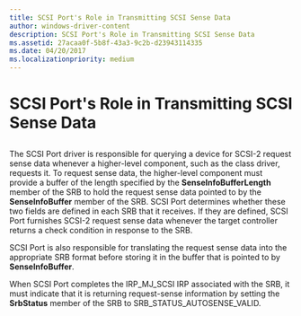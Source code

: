 ```yaml
---
title: SCSI Port's Role in Transmitting SCSI Sense Data
author: windows-driver-content
description: SCSI Port's Role in Transmitting SCSI Sense Data
ms.assetid: 27acaa0f-5b8f-43a3-9c2b-d23943114335
ms.date: 04/20/2017
ms.localizationpriority: medium
---
```


# SCSI Port's Role in Transmitting SCSI Sense Data


## <span id="ddk_scsi_ports_role_in_transmitting_scsi_sense_data_kg"></span><span id="DDK_SCSI_PORTS_ROLE_IN_TRANSMITTING_SCSI_SENSE_DATA_KG"></span>


The SCSI Port driver is responsible for querying a device for SCSI-2 request sense data whenever a higher-level component, such as the class driver, requests it. To request sense data, the higher-level component must provide a buffer of the length specified by the **SenseInfoBufferLength** member of the SRB to hold the request sense data pointed to by the **SenseInfoBuffer** member of the SRB. SCSI Port determines whether these two fields are defined in each SRB that it receives. If they are defined, SCSI Port furnishes SCSI-2 request sense data whenever the target controller returns a check condition in response to the SRB.

SCSI Port is also responsible for translating the request sense data into the appropriate SRB format before storing it in the buffer that is pointed to by **SenseInfoBuffer**.

When SCSI Port completes the IRP\_MJ\_SCSI IRP associated with the SRB, it must indicate that it is returning request-sense information by setting the **SrbStatus** member of the SRB to SRB\_STATUS\_AUTOSENSE\_VALID.

 

 




